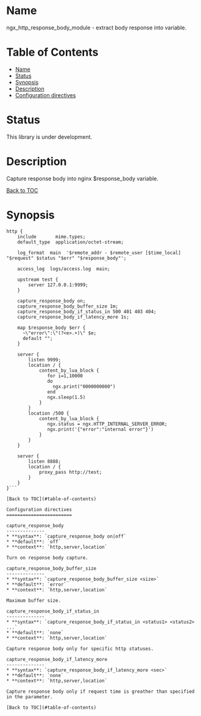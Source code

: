 Name
====

ngx_http_response_body_module - extract body response into variable.

Table of Contents
=================

* [Name](#name)
* [Status](#status)
* [Synopsis](#synopsis)
* [Description](#description)
* [Configuration directives](#configuration-directives)

Status
======

This library is under development.

Description
===========

Capture response body into nginx $response_body variable.

[Back to TOC](#table-of-contents)

Synopsis
========

```nginx
http {
    include       mime.types;
    default_type  application/octet-stream;

    log_format  main  '$remote_addr - $remote_user [$time_local] "$request" $status "$err" "$response_body"';

    access_log  logs/access.log  main;

    upstream test {
        server 127.0.0.1:9999;
    }

    capture_response_body on;
    capture_response_body_buffer_size 1m;
    capture_response_body_if_status_in 500 401 403 404;
    capture_response_body_if_latency_more 1s;

    map $response_body $err {
      ~\"error\":\"(?<e>.+)\" $e;
      default "";
    }

    server {
        listen 9999;
        location / {
            content_by_lua_block {
               for i=1,10000
               do
                 ngx.print("0000000000")
               end
               ngx.sleep(1.5)
            }
        }
        location /500 {
            content_by_lua_block {
               ngx.status = ngx.HTTP_INTERNAL_SERVER_ERROR;
               ngx.print('{"error":"internal error"}')
            }
        }
    }

    server {
        listen 8888;
        location / {
            proxy_pass http://test;
        }
    }
}```

[Back to TOC](#table-of-contents)

Configuration directives
========================

capture_response_body
--------------
* **syntax**: `capture_response_body on|off`
* **default**: `off`
* **context**: `http,server,location`

Turn on response body capture.

capture_response_body_buffer_size
--------------
* **syntax**: `capture_response_body_buffer_size <size>`
* **default**: `error`
* **context**: `http,server,location`

Maximum buffer size.

capture_response_body_if_status_in
--------------
* **syntax**: `capture_response_body_if_status_in <status1> <status2> ...`
* **default**: `none`
* **context**: `http,server,location`

Capture response body only for specific http statuses.

capture_response_body_if_latency_more
--------------
* **syntax**: `capture_response_body_if_latency_more <sec>`
* **default**: `none`
* **context**: `http,server,location`

Capture response body only if request time is greather than specified in the parameter.

[Back to TOC](#table-of-contents)
